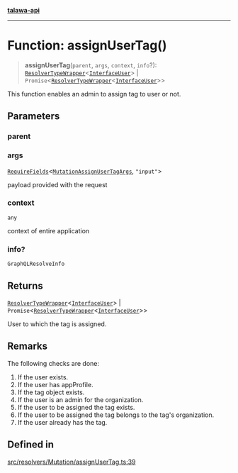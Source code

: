 [**talawa-api**](../../../../README.md)

***

# Function: assignUserTag()

> **assignUserTag**(`parent`, `args`, `context`, `info`?): [`ResolverTypeWrapper`](../../../../types/generatedGraphQLTypes/type-aliases/ResolverTypeWrapper.md)\<[`InterfaceUser`](../../../../models/User/interfaces/InterfaceUser.md)\> \| `Promise`\<[`ResolverTypeWrapper`](../../../../types/generatedGraphQLTypes/type-aliases/ResolverTypeWrapper.md)\<[`InterfaceUser`](../../../../models/User/interfaces/InterfaceUser.md)\>\>

This function enables an admin to assign tag to user or not.

## Parameters

### parent

### args

[`RequireFields`](../../../../types/generatedGraphQLTypes/type-aliases/RequireFields.md)\<[`MutationAssignUserTagArgs`](../../../../types/generatedGraphQLTypes/type-aliases/MutationAssignUserTagArgs.md), `"input"`\>

payload provided with the request

### context

`any`

context of entire application

### info?

`GraphQLResolveInfo`

## Returns

[`ResolverTypeWrapper`](../../../../types/generatedGraphQLTypes/type-aliases/ResolverTypeWrapper.md)\<[`InterfaceUser`](../../../../models/User/interfaces/InterfaceUser.md)\> \| `Promise`\<[`ResolverTypeWrapper`](../../../../types/generatedGraphQLTypes/type-aliases/ResolverTypeWrapper.md)\<[`InterfaceUser`](../../../../models/User/interfaces/InterfaceUser.md)\>\>

User to which the tag is assigned.

## Remarks

The following checks are done:
1. If the user exists.
2. If the user has appProfile.
3. If the tag object exists.
4. If the user is an admin for the organization.
5. If the user to be assigned the tag exists.
6. If the user to be assigned the tag belongs to the tag's organization.
7. If the user already has the tag.

## Defined in

[src/resolvers/Mutation/assignUserTag.ts:39](https://github.com/Suyash878/talawa-api/blob/095e6964ce2a06c1c30d1acf81b6162203f1db91/src/resolvers/Mutation/assignUserTag.ts#L39)
